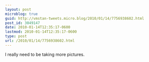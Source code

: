 ```yaml
---
layout: post
microblog: true
guid: http://vmstan-tweets.micro.blog/2010/01/14/7756938602.html
post_id: 3049147
date: 2010-01-14T12:35:17-0600
lastmod: 2010-01-14T12:35:17-0600
type: post
url: /2010/01/14/7756938602.html
---
```

I really need to be taking more pictures.
